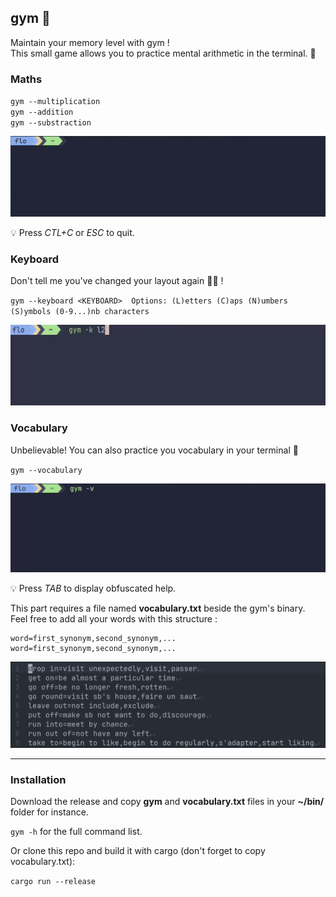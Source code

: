 ## gym 💪

Maintain your memory level with gym !  
This small game allows you to practice mental arithmetic in the terminal. 🧠


### Maths

`gym --multiplication`  
`gym --addition`  
`gym --substraction`  

<div align="center">
  <img src="./images/multiplication.gif">
</div>


💡 Press *CTL+C* or *ESC* to quit.


### Keyboard
Don't tell me you've changed your layout again 😮‍💨 !  

`gym --keyboard <KEYBOARD>  Options: (L)etters (C)aps (N)umbers (S)ymbols (0-9...)nb characters`

<div align="center">
  <img src="./images/keyboard.gif">
</div>


### Vocabulary
Unbelievable! You can also practice you vocabulary in your terminal 🤯  

`gym --vocabulary`  

<div align="center">
  <img src="./images/vocabulary.gif">
</div>


💡 Press *TAB* to display obfuscated help.

This part requires a file named **vocabulary.txt** beside the gym's binary.  
Feel free to add all your words with this structure :
```
word=first_synonym,second_synonym,...
word=first_synonym,second_synonym,...
```


<div align="center">
  <img src="./images/vocabulary_example.png" >
</div>
 
---
### Installation

Download the release and copy **gym** and **vocabulary.txt** files in your **~/bin/** folder for instance.

`gym -h` for the full command list.  

Or clone this repo and build it with cargo (don't forget to copy vocabulary.txt):

`cargo run --release`

